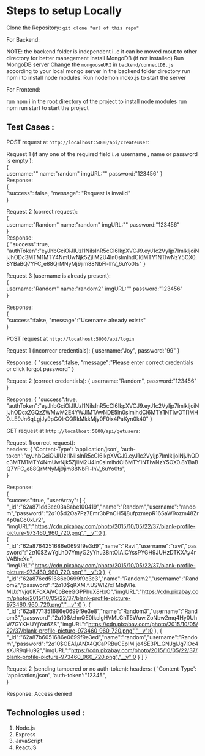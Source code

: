 # Steps to setup Locally
Clone the Repository: `git clone "url of this repo"` 

For Backend: 

NOTE: the backend folder is independent i..e it can be moved mout to other directory for better management 
Install MongoDB (if not installed) 
Run MongoDB server 
Change the `mongooseURI` in `backend/connectDB.js` according to your local mongo server 
In the backend folder directory run npm i to install node modules. 
Run nodemon index.js to start the server 

For Frontend: 

run npm i in the root directory of the project to install node modules 
run npm run start to start the project

## Test Cases :
POST request at `http://localhost:5000/api/createuser`:  

Request 1 (if any one of the required field i..e username , name or password is empty ):  
{  
    username:"" 
    name:"random" 
    imgURL:"" 
    password:"123456" 
}  
Response:  
{  
    "success": false, 
    "message": "Request is invalid"  
}  

Request 2 (correct request):  
{   
    username:"Random" 
    name:"random" 
    imgURL:"" 
    password:"123456"  
}  
Response:  
{
    "success":true, 
    "authToken":"eyJhbGciOiJIUzI1NiIsInR5cCI6IkpXVCJ9.eyJ1c2VyIjp7ImlkIjoiNjJhODc3MTM1MTY4NmUwNjk5ZjllM2U4In0sImlhdCI6MTY1NTIwNzY5OX0.8YBaBQ7YFC_e88QrMNyMj9jim88NbFl-lhV_6uYo0ts" 
}  

Request 3 (username is already present):  
{   
    username:"Random" 
    name:"random2" 
    imgURL:"" 
    password:"123456"  
}  

Response:  
{  
   "success":false, 
   "message":"Username already exists"  
}  


POST request at `http://localhost:5000/api/login` 

Request 1 (incorrecr credentials): 
{ 
    username:"Joy", 
    password:"99" 
} 

Response: 
{
    "success":false,
    "message":"Please enter correct credentials or click forgot password"
}

Request 2 (correct credentials): 
{ 
    username:"Random", 
    password:"123456" 
} 

Response: 
{ 
    "success":true,
    "authToken":"eyJhbGciOiJIUzI1NiIsInR5cCI6IkpXVCJ9.eyJ1c2VyIjp7ImlkIjoiNjJhODcxZGQzZWMwM2E4YWJlMTAwNDE5In0sImlhdCI6MTY1NTIwOTI1MH0.LE9Jn6qLgjJy9pGQlrCQRkMkkMjy0F0ix4PaKyn0k40" 
} 


GET request at `http://localhost:5000/api/getusers`:  

Request 1(correct request):  
headers: 
{ 
    'Content-Type': 'application/json', 
    'auth-token':"eyJhbGciOiJIUzI1NiIsInR5cCI6IkpXVCJ9.eyJ1c2VyIjp7ImlkIjoiNjJhODc3MTM1MTY4NmUwNjk5ZjllM2U4In0sImlhdCI6MTY1NTIwNzY5OX0.8YBaBQ7YFC_e88QrMNyMj9jim88NbFl-lhV_6uYo0ts",  
}  

Response:  
{  
    "success":true, 
    "userArray":
    [ 
        { 
            "_id":"62a871dd3ec03a8abe100419","name":"Random","username":"random","password":"$2a$10$d2Oa7Pz7Emr3bPnCH5ij8ufpzmepR16SaW9ozm48Zr4p0aCo0xLr2", "imgURL":"https://cdn.pixabay.com/photo/2015/10/05/22/37/blank-profile-picture-973460_960_720.png","__v":0 
        },  
        {
            "_id":"62a8764251686e0699f9e3d9","name":"Ravi","username":"ravi","password":"$2a$10$ZwYgLhD7YmyG2yYhu38ntOIAICYssPYGH9JUHzDTKXAy4rVABheXe", "imgURL":"https://cdn.pixabay.com/photo/2015/10/05/22/37/blank-profile-picture-973460_960_720.png","__v":0 
        }, 
        { 
            "_id":"62a876cd51686e0699f9e3e3","name":"Random2","username":"Random2","password":"$2a$10$qKXM.f.USWIZ/xTMbjM1e. MUxYvjq0KFoXAjVCpBeeGGPPhuX8HxO","imgURL":"https://cdn.pixabay.com/photo/2015/10/05/22/37/blank-profile-picture-973460_960_720.png","__v":0 
        }, 
        {
            "_id":"62a8771351686e0699f9e3e8","name":"Random3","username":"Random3","password":"$2a$10$/zhnQE0IkclgHVMLGhT5Wuw.ZoNbw2mq4Hy0UhW7GYKHUYjYat6ZS","imgURL":"https://cdn.pixabay.com/photo/2015/10/05/22/37/blank-profile-picture-973460_960_720.png","__v":0
        }, 
        {
            "_id":"62a87b6051686e0699f9e3ed","name":"random","username":"Random","password":"$2a$10$OEA1/ANX4QCaPRBuCEpIM.je4SE3PL.GNJglJg7lOc4sXJR9qHu92","imgURL":"https://cdn.pixabay.com/photo/2015/10/05/22/37/blank-profile-picture-973460_960_720.png","__v":0
        } 
    ] 
}  

Request 2 (sending tampered or no auth-token): 
headers: 
{ 
    'Content-Type': 'application/json', 
    'auth-token':"12345",  
}  

Response: Access denied 


## Technologies used :

1) Node.js  
2) Express  
3) JavaScript  
4) ReactJS

